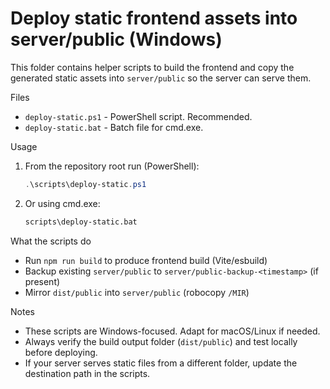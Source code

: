 Deploy static frontend assets into server/public (Windows)
=====================================================

This folder contains helper scripts to build the frontend and copy the generated
static assets into `server/public` so the server can serve them.

Files
- `deploy-static.ps1` - PowerShell script. Recommended.
- `deploy-static.bat` - Batch file for cmd.exe.

Usage
1. From the repository root run (PowerShell):
   ```powershell
   .\scripts\deploy-static.ps1
   ```

2. Or using cmd.exe:
   ```cmd
   scripts\deploy-static.bat
   ```

What the scripts do
- Run `npm run build` to produce frontend build (Vite/esbuild)
- Backup existing `server/public` to `server/public-backup-<timestamp>` (if present)
- Mirror `dist/public` into `server/public` (robocopy `/MIR`)

Notes
- These scripts are Windows-focused. Adapt for macOS/Linux if needed.
- Always verify the build output folder (`dist/public`) and test locally before deploying.
- If your server serves static files from a different folder, update the destination path in the scripts.
